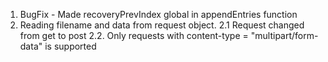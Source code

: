 1. BugFix - Made recoveryPrevIndex global in appendEntries function
2. Reading filename and data from request object.
	2.1 Request changed from get to post
	2.2. Only requests with content-type = "multipart/form-data" is supported
